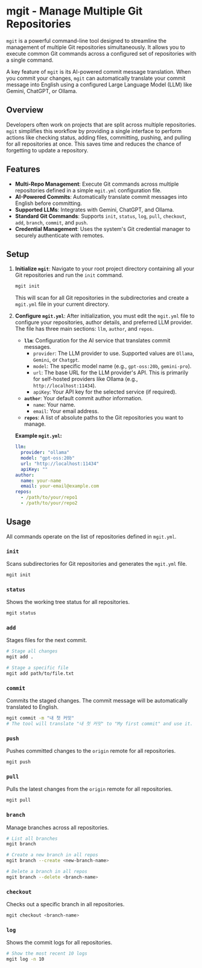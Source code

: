 # mgit - Manage Multiple Git Repositories

`mgit` is a powerful command-line tool designed to streamline the management of multiple Git repositories simultaneously. It allows you to execute common Git commands across a configured set of repositories with a single command.

A key feature of `mgit` is its AI-powered commit message translation. When you commit your changes, `mgit` can automatically translate your commit message into English using a configured Large Language Model (LLM) like Gemini, ChatGPT, or Ollama.

## Overview

Developers often work on projects that are split across multiple repositories. `mgit` simplifies this workflow by providing a single interface to perform actions like checking status, adding files, committing, pushing, and pulling for all repositories at once. This saves time and reduces the chance of forgetting to update a repository.

## Features

- **Multi-Repo Management**: Execute Git commands across multiple repositories defined in a simple `mgit.yml` configuration file.
- **AI-Powered Commits**: Automatically translate commit messages into English before committing.
- **Supported LLMs**: Integrates with Gemini, ChatGPT, and Ollama.
- **Standard Git Commands**: Supports `init`, `status`, `log`, `pull`, `checkout`, `add`, `branch`, `commit`, and `push`.
- **Credential Management**: Uses the system's Git credential manager to securely authenticate with remotes.

## Setup

1.  **Initialize `mgit`**:
    Navigate to your root project directory containing all your Git repositories and run the `init` command.
    ```sh
    mgit init
    ```
    This will scan for all Git repositories in the subdirectories and create a `mgit.yml` file in your current directory.

2.  **Configure `mgit.yml`**:
    After initialization, you must edit the `mgit.yml` file to configure your repositories, author details, and preferred LLM provider. The file has three main sections: `llm`, `author`, and `repos`.

    - **`llm`**: Configuration for the AI service that translates commit messages.
        - `provider`: The LLM provider to use. Supported values are `Ollama`, `Gemini`, or `Chatgpt`.
        - `model`: The specific model name (e.g., `gpt-oss:20b`, `gemini-pro`).
        - `url`: The base URL for the LLM provider's API. This is primarily for self-hosted providers like Ollama (e.g., `http://localhost:11434`).
        - `apiKey`: Your API key for the selected service (if required).
    - **`author`**: Your default commit author information.
        - `name`: Your name.
        - `email`: Your email address.
    - **`repos`**: A list of absolute paths to the Git repositories you want to manage.

    **Example `mgit.yml`:**
    ```yaml
    llm:
      provider: "ollama"
      model: "gpt-oss:20b"
      url: "http://localhost:11434"
      apiKey: ""
    author:
      name: your-name
      email: your-email@example.com
    repos:
      - /path/to/your/repo1
      - /path/to/your/repo2
    ```

## Usage

All commands operate on the list of repositories defined in `mgit.yml`.

### `init`
Scans subdirectories for Git repositories and generates the `mgit.yml` file.
```sh
mgit init
```

### `status`
Shows the working tree status for all repositories.
```sh
mgit status
```

### `add`
Stages files for the next commit.
```sh
# Stage all changes
mgit add .

# Stage a specific file
mgit add path/to/file.txt
```

### `commit`
Commits the staged changes. The commit message will be automatically translated to English.
```sh
mgit commit -m "내 첫 커밋"
# The tool will translate "내 첫 커밋" to "My first commit" and use it.
```

### `push`
Pushes committed changes to the `origin` remote for all repositories.
```sh
mgit push
```

### `pull`
Pulls the latest changes from the `origin` remote for all repositories.
```sh
mgit pull
```

### `branch`
Manage branches across all repositories.
```sh
# List all branches
mgit branch

# Create a new branch in all repos
mgit branch --create <new-branch-name>

# Delete a branch in all repos
mgit branch --delete <branch-name>
```

### `checkout`
Checks out a specific branch in all repositories.
```sh
mgit checkout <branch-name>
```

### `log`
Shows the commit logs for all repositories.
```sh
# Show the most recent 10 logs
mgit log -n 10
```
